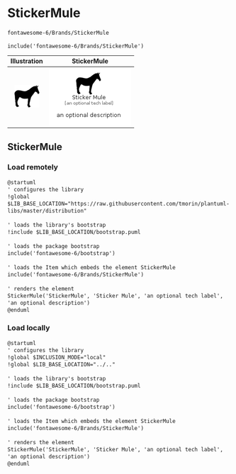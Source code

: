 # StickerMule


```text
fontawesome-6/Brands/StickerMule
```

```text
include('fontawesome-6/Brands/StickerMule')
```



| Illustration | StickerMule |
| :---: | :---: |
| ![illustration for Illustration](../../fontawesome-6/Brands/StickerMule.png) | ![illustration for StickerMule](../../fontawesome-6/Brands/StickerMule.Local.png) |




## StickerMule

### Load remotely
```plantuml
@startuml
' configures the library
!global $LIB_BASE_LOCATION="https://raw.githubusercontent.com/tmorin/plantuml-libs/master/distribution"

' loads the library's bootstrap
!include $LIB_BASE_LOCATION/bootstrap.puml

' loads the package bootstrap
include('fontawesome-6/bootstrap')

' loads the Item which embeds the element StickerMule
include('fontawesome-6/Brands/StickerMule')

' renders the element
StickerMule('StickerMule', 'Sticker Mule', 'an optional tech label', 'an optional description')
@enduml
```

### Load locally
```plantuml
@startuml
' configures the library
!global $INCLUSION_MODE="local"
!global $LIB_BASE_LOCATION="../.."

' loads the library's bootstrap
!include $LIB_BASE_LOCATION/bootstrap.puml

' loads the package bootstrap
include('fontawesome-6/bootstrap')

' loads the Item which embeds the element StickerMule
include('fontawesome-6/Brands/StickerMule')

' renders the element
StickerMule('StickerMule', 'Sticker Mule', 'an optional tech label', 'an optional description')
@enduml
```

